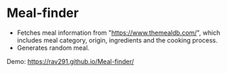 # Meal-finder

* Fetches meal information from "https://www.themealdb.com/", which includes meal category, origin, ingredients and the cooking process. 
* Generates random meal.

Demo:
https://rav291.github.io/Meal-finder/
